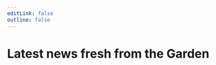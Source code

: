 ```yaml
---
editLink: false
outline: false
---
```


<script setup>
import BlogIndex from '@components/BlogIndex.vue'
</script>

# Latest news fresh from the Garden

<BlogIndex/>
